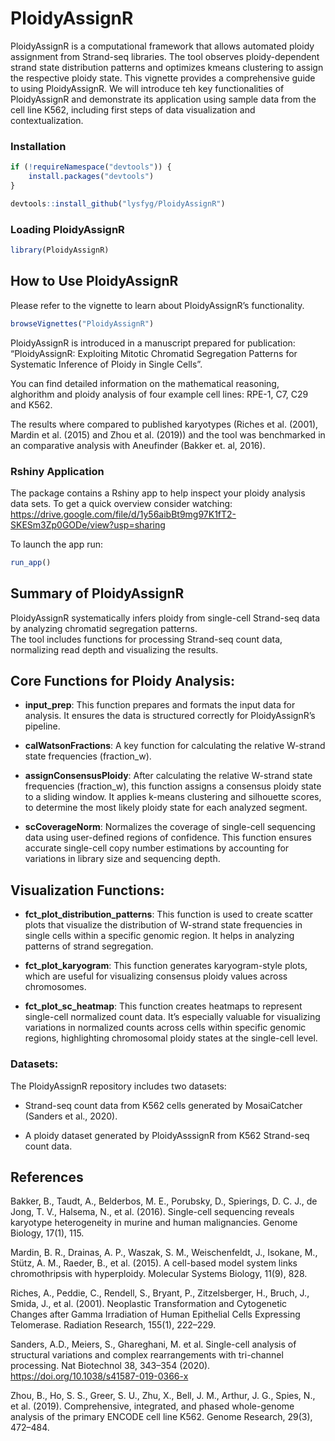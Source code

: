 
<!-- README.md is generated from README.Rmd. Please edit that file -->

# PloidyAssignR

PloidyAssignR is a computational framework that allows automated ploidy
assignment from Strand-seq libraries. The tool observes ploidy-dependent
strand state distribution patterns and optimizes kmeans clustering to
assign the respective ploidy state. This vignette provides a
comprehensive guide to using PloidyAssignR. We will introduce teh key
functionalities of PloidyAssignR and demonstrate its application using
sample data from the cell line K562, including first steps of data
visualization and contextualization.

<!-- badges: start -->
<!-- badges: end -->

### Installation

``` r
if (!requireNamespace("devtools")) {
    install.packages("devtools")
}

devtools::install_github("lysfyg/PloidyAssignR")
```

### Loading PloidyAssignR

``` r
library(PloidyAssignR)
```

## How to Use PloidyAssignR

Please refer to the vignette to learn about PloidyAssignR’s
functionality.

``` r
browseVignettes("PloidyAssignR")
```

PloidyAssignR is introduced in a manuscript prepared for publication:
“PloidyAssignR: Exploiting Mitotic Chromatid Segregation Patterns for
Systematic Inference of Ploidy in Single Cells”.

You can find detailed information on the mathematical reasoning,
alghorithm and ploidy analysis of four example cell lines: RPE-1, C7,
C29 and K562.

The results where compared to published karyotypes (Riches et
al. (2001), Mardin et al. (2015) and Zhou et al. (2019)) and the tool
was benchmarked in an comparative analysis with Aneufinder (Bakker et.
al, 2016).

### Rshiny Application

The package contains a Rshiny app to help inspect your ploidy analysis
data sets. To get a quick overview consider watching:
<https://drive.google.com/file/d/1y56aibBt9mg97K1fT2-SKESm3Zp0GODe/view?usp=sharing>

To launch the app run:

``` r
run_app()
```

## Summary of PloidyAssignR

PloidyAssignR systematically infers ploidy from single-cell Strand-seq
data by analyzing chromatid segregation patterns.  
The tool includes functions for processing Strand-seq count data,
normalizing read depth and visualizing the results.

## Core Functions for Ploidy Analysis:

- **input_prep**: This function prepares and formats the input data for
  analysis. It ensures the data is structured correctly for
  PloidyAssignR’s pipeline.

- **calWatsonFractions**: A key function for calculating the relative
  W-strand state frequencies (fraction_w).

- **assignConsensusPloidy**: After calculating the relative W-strand
  state frequencies (fraction_w), this function assigns a consensus
  ploidy state to a sliding window. It applies k-means clustering and
  silhouette scores, to determine the most likely ploidy state for each
  analyzed segment.

- **scCoverageNorm**: Normalizes the coverage of single-cell sequencing
  data using user-defined regions of confidence. This function ensures
  accurate single-cell copy number estimations by accounting for
  variations in library size and sequencing depth.

## Visualization Functions:

- **fct_plot_distribution_patterns**: This function is used to create
  scatter plots that visualize the distribution of W-strand state
  frequencies in single cells within a specific genomic region. It helps
  in analyzing patterns of strand segregation.

- **fct_plot_karyogram**: This function generates karyogram-style plots,
  which are useful for visualizing consensus ploidy values across
  chromosomes.

- **fct_plot_sc_heatmap**: This function creates heatmaps to represent
  single-cell normalized count data. It’s especially valuable for
  visualizing variations in normalized counts across cells within
  specific genomic regions, highlighting chromosomal ploidy states at
  the single-cell level.

### Datasets:

The PloidyAssignR repository includes two datasets:

- Strand-seq count data from K562 cells generated by MosaiCatcher
  (Sanders et al., 2020).

- A ploidy dataset generated by PloidyAsssignR from K562 Strand-seq
  count data.

## References

Bakker, B., Taudt, A., Belderbos, M. E., Porubsky, D., Spierings, D. C.
J., de Jong, T. V., Halsema, N., et al. (2016). Single-cell sequencing
reveals karyotype heterogeneity in murine and human malignancies. Genome
Biology, 17(1), 115.

Mardin, B. R., Drainas, A. P., Waszak, S. M., Weischenfeldt, J.,
Isokane, M., Stütz, A. M., Raeder, B., et al. (2015). A cell-based model
system links chromothripsis with hyperploidy. Molecular Systems Biology,
11(9), 828.

Riches, A., Peddie, C., Rendell, S., Bryant, P., Zitzelsberger, H.,
Bruch, J., Smida, J., et al. (2001). Neoplastic Transformation and
Cytogenetic Changes after Gamma Irradiation of Human Epithelial Cells
Expressing Telomerase. Radiation Research, 155(1), 222–229.

Sanders, A.D., Meiers, S., Ghareghani, M. et al. Single-cell analysis of
structural variations and complex rearrangements with tri-channel
processing. Nat Biotechnol 38, 343–354 (2020).
<https://doi.org/10.1038/s41587-019-0366-x>

Zhou, B., Ho, S. S., Greer, S. U., Zhu, X., Bell, J. M., Arthur, J. G.,
Spies, N., et al. (2019). Comprehensive, integrated, and phased
whole-genome analysis of the primary ENCODE cell line K562. Genome
Research, 29(3), 472–484.
